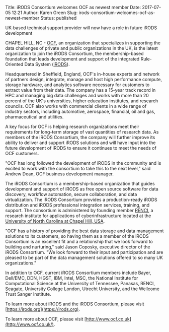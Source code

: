 Title: iRODS Consortium welcomes OCF as newest member
Date: 2017-07-05 12:21
Author: Karen Green
Slug: irods-consortium-welcomes-ocf-as-newest-member
Status: published

UK-based technical support provider will now have a role in future iRODS development

CHAPEL HILL, NC - [OCF](http://www.ocf.co.uk), an organization that specializes in supporting the data challenges of private and public organizations in the UK, is the latest organization to join the iRODS Consortium, the membership-based foundation that leads development and support of the integrated Rule-Oriented Data System ([iRODS](https://irods.org)).
 
Headquartered in Sheffield, England, OCF's in-house experts and network of partners design, integrate, manage and host high performance compute, storage hardware, and analytics software necessary for customers to extract value from their data. The company has a 15-year track record in HPC and managing big data challenges and works with more than 20 percent of the UK's universities, higher education institutes, and research councils. OCF also works with commercial clients in a wide range of industry sectors, including automotive, aerospace, financial, oil and gas, pharmaceutical and utilities.
 
A key focus for OCF is helping research organizations meet their requirements for long-term storage of vast quantities of research data. As members of the iRODS Consortium, the company will further improve its ability to deliver and support iRODS solutions and will have input into the future development of iRODS to ensure it continues to meet the needs of OCF customers.
 
"OCF has long followed the development of iRODS in the community and is excited to work with the consortium to take this to the next level," said Andrew Dean, OCF business development manager.
 
The iRODS Consortium is a membership-based organization that guides development and support of iRODS as free open source software for data discovery, workflow automation, secure collaboration, and data virtualization. The iRODS Consortium provides a production-ready iRODS distribution and iRODS professional integration services, training, and support. The consortium is administered by founding member [RENCI](http://www.renci.org/), a research institute for applications of cyberinfrastructure located at the [University of North Carolina at Chapel Hill, USA](http://www.unc.edu/).
 
"OCF has a history of providing the best data storage and data management solutions to its customers, so having them as a member of the iRODS Consortium is an excellent fit and a relationship that we look forward to building and nurturing," said Jason Coposky, executive director of the iRODS Consortium. "We look forward to their input and participation and are pleased to be part of the data management solutions offered to so many UK organizations."
 
In addition to OCF, current iRODS Consortium members include Bayer, Dell/EMC, DDN, HGST, IBM, Intel, MSC, the National Institute for Computational Science at the University of Tennessee, Panasas, RENCI, Seagate, University College London, Utrecht University, and the Wellcome Trust Sanger Institute.
 
To learn more about iRODS and the iRODS Consortium, please visit [https://irods.org](https://irods.org).
 
To learn more about OCF, please visit [http://www.ocf.co.uk](http://www.ocf.co.uk/).

